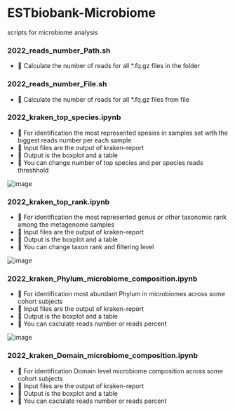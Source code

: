 # ESTbiobank-Microbiome
scripts for microbiome analysis

### 2022_reads_number_Path.sh
- 🧬 Calculate the number of reads for all *.fq.gz files in the folder

### 2022_reads_number_File.sh
- 🧬 Calculate the number of reads for all *.fq.gz files from file

### 2022_kraken_top_species.ipynb
- 🤗 For identification the most represented spesies in samples set with the biggest reads number per each sample
- 🦠 Input files are the output of kraken-report
- 💌 Output is the boxplot and a table
- 👋 You can change number of top species and per species reads threshhold

![image](https://user-images.githubusercontent.com/15068419/170773473-4b9f708d-cc15-4c0a-8730-5d9bd4f0c2c3.png)


### 2022_kraken_top_rank.ipynb
- 🤗 For identification the most represented genus or other taxonomic rank among the metagenome samples
- 🦠 Input files are the output of kraken-report
- 💌 Output is the boxplot and a table
- 👋 You can change taxon rank and filtering level

![image](https://user-images.githubusercontent.com/15068419/170773564-47cd39c0-cf70-4262-83d4-c39f0158f054.png)

### 2022_kraken_Phylum_microbiome_composition.ipynb
- 🤗 For identification most abundant Phylum in microbiomes across some cohort subjects
- 🦠 Input files are the output of kraken-report
- 💌 Output is the boxplot and a table
- 👋 You can caclulate reads number or reads percent

![image](https://user-images.githubusercontent.com/15068419/170773099-fc7b2d32-3fb1-473d-8c7c-dc2cd0462833.png)

### 2022_kraken_Domain_microbiome_composition.ipynb
- 🤗 For identification Domain level microbiome composition across some cohort subjects
- 🦠 Input files are the output of kraken-report
- 💌 Output is the boxplot and a table
- 👋 You can caclulate reads number or reads percent

